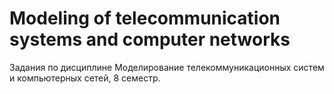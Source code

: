 # Modeling of telecommunication systems and computer networks
Задания по дисциплине Моделирование телекоммуникационных систем и компьютерных сетей, 8 семестр.
